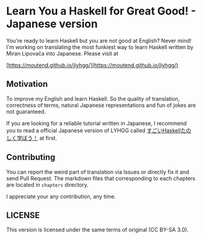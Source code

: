 # Learn You a Haskell for Great Good! - Japanese version


You're ready to learn Haskell but you are not good at English?
Never mind!
I'm working on translating the most funkiest way to learn Haskell written by Miran Lipovača into Japanese.
Please visit at

[https://moutend.github.io/jlyhgg/](https://moutend.github.io/jlyhgg/)



## Motivation

To improve my English and learn Haskell.
So the quality of translation,
correctness of terms,
natural Japanese representations and fun of jokes are not guaranteed.

If you are looking for a reliable tutorial written in Japanese,
I recommend you to read a official Japanese version of LYHGG called
[すごいHaskellたのしく学ぼう！](https://estore.ohmsha.co.jp/titles/978427406885P)
at first.



## Contributing

You can report the weird part of translation via Issues
or directly fix it and send Pull Request.
The markdown files that corresponding to each chapters are located in `chapters` directory.

I appreciate your any contribution, any time.



## LICENSE

This version is licensed under the same terms of original (CC BY-SA 3.0).
